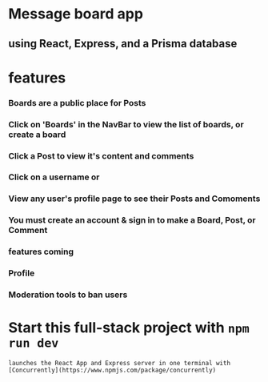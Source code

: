 # Message board app 
## using React, Express, and a Prisma database
# features
### Boards are a public place for Posts
### Click on 'Boards' in the NavBar to view the list of boards, or create a board
### Click a Post to view it's content and comments
### Click on a username or
### View any user's profile page to see their Posts and Comoments 

### You must create an account & sign in to make a Board, Post, or Comment

### features coming
### Profile 
### Moderation tools to ban users

# Start this full-stack project with `npm run dev`
    launches the React App and Express server in one terminal with [Concurrently](https://www.npmjs.com/package/concurrently)